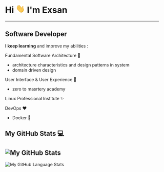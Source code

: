 # Hi <img src="https://raw.githubusercontent.com/ABSphreak/ABSphreak/master/gifs/Hi.gif" width="30px"> I'm Exsan
---
## Software Developer

I **keep learning** and improve my abilities :

Fundamental Software Architecture 📖
- architecture characteristics and design patterns in system
- domain driven design

User Interface & User Experience 🌈
- zero to masrtery academy

Linux Professional Institute ✨

DevOps ❤
- Docker 🐋

## My GitHub Stats 💻
![My GitHub Stats](https://github-readme-stats.vercel.app/api/?username=ehsangh7&count_private=true&theme=tokyonight&showicons=true)
---
![My GitHub Language Stats](https://github-readme-stats.vercel.app/api/top-langs/?username=ehsangh7&langs_count=5&theme=tokyonight)

<!-- ![](https://github.com/ehsangh7/github-stats/blob/master/generated/overview.svg) -->

